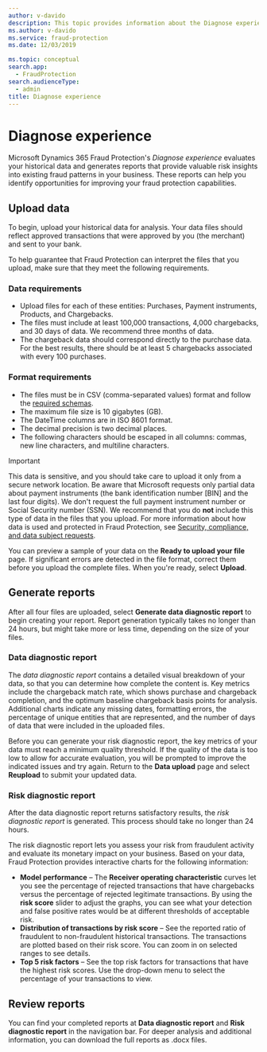 ```yaml
---
author: v-davido
description: This topic provides information about the Diagnose experience in Microsoft Dynamics 365 Fraud Protection.
ms.author: v-davido
ms.service: fraud-protection
ms.date: 12/03/2019

ms.topic: conceptual
search.app: 
  - FraudProtection
search.audienceType:
  - admin
title: Diagnose experience
---
```


# Diagnose experience

Microsoft Dynamics 365 Fraud Protection's *Diagnose experience* evaluates your historical data and generates reports that provide valuable risk insights into existing fraud patterns in your business. These reports can help you identify opportunities for improving your fraud protection capabilities.


## Upload data

To begin, upload your historical data for analysis. Your data files should reflect approved transactions that were approved by you (the merchant) and sent to your bank.

To help guarantee that Fraud Protection can interpret the files that you upload, make sure that they meet the following requirements.

### Data requirements
- Upload files for each of these entities: Purchases, Payment instruments, Products, and Chargebacks.
- The files must include at least 100,000 transactions, 4,000 chargebacks, and 30 days of data. We recommend three months of data.
- The chargeback data should correspond directly to the purchase data. For the best results, there should be at least 5 chargebacks associated with every 100 purchases.

### Format requirements
- The files must be in CSV (comma-separated values) format and follow the [required schemas](schema.md).
- The maximum file size is 10 gigabytes (GB).
- The DateTime columns are in ISO 8601 format.
- The decimal precision is two decimal places.
- The following characters should be escaped in all columns: commas, new line characters, and multiline characters.

> [!IMPORTANT]
> This data is sensitive, and you should take care to upload it only from a secure network location. Be aware that Microsoft requests only partial data about payment instruments (the bank identification number \[BIN\] and the last four digits). We don't request the full payment instrument number or Social Security number (SSN). We recommend that you do **not** include this type of data in the files that you upload. For more information about how data is used and protected in Fraud Protection, see [Security, compliance, and data subject requests](security-compliance.md).

You can preview a sample of your data on the **Ready to upload your file** page. If significant errors are detected in the file format, correct them before you upload the complete files. When you're ready, select **Upload**.

## Generate reports

After all four files are uploaded, select **Generate data diagnostic report** to begin creating your report. Report generation typically takes no longer than 24 hours, but might take more or less time, depending on the size of your files.

### Data diagnostic report

The *data diagnostic report* contains a detailed visual breakdown of your data, so that you can determine how complete the content is. Key metrics include the chargeback match rate, which shows purchase and chargeback completion, and the optimum baseline chargeback basis points for analysis. Additional charts indicate any missing dates, formatting errors, the percentage of unique entities that are represented, and the number of days of data that were included in the uploaded files.

Before you can generate your risk diagnostic report, the key metrics of your data must reach a minimum quality threshold. If the quality of the data is too low to allow for accurate evaluation, you will be prompted to improve the indicated issues and try again. Return to the **Data upload** page and select **Reupload** to submit your updated data.
 
### Risk diagnostic report

After the data diagnostic report returns satisfactory results, the *risk diagnostic report* is generated. This process should take no longer than 24 hours.

The risk diagnostic report lets you assess your risk from fraudulent activity and evaluate its monetary impact on your business. Based on your data, Fraud Protection provides interactive charts for the following information:

- **Model performance** – The **Receiver operating characteristic** curves let you see the percentage of rejected transactions that have chargebacks versus the percentage of rejected legitimate transactions. By using the **risk score** slider to adjust the graphs, you can see what your detection and false positive rates would be at different thresholds of acceptable risk.
- **Distribution of transactions by risk score** – See the reported ratio of fraudulent to non-fraudulent historical transactions. The transactions are plotted based on their risk score. You can zoom in on selected ranges to see details.
- **Top 5 risk factors** – See the top risk factors for transactions that have the highest risk scores. Use the drop-down menu to select the percentage of your transactions to view.

## Review reports

You can find your completed reports at **Data diagnostic report** and **Risk diagnostic report** in the navigation bar. For deeper analysis and additional information, you can download the full reports as .docx files.
